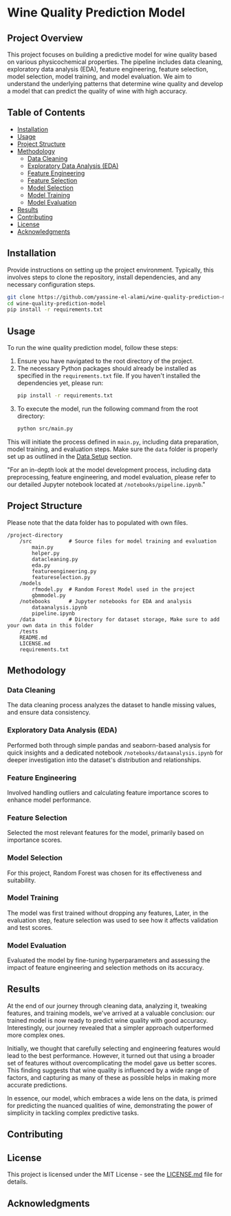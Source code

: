 # Wine Quality Prediction Model

## Project Overview
This project focuses on building a predictive model for wine quality based on various physicochemical properties. The pipeline includes data cleaning, exploratory data analysis (EDA), feature engineering, feature selection, model selection, model training, and model evaluation. We aim to understand the underlying patterns that determine wine quality and develop a model that can predict the quality of wine with high accuracy.

## Table of Contents
- [Installation](#installation)
- [Usage](#usage)
- [Project Structure](#project-structure)
- [Methodology](#methodology)
  - [Data Cleaning](#data-cleaning)
  - [Exploratory Data Analysis (EDA)](#exploratory-data-analysis-eda)
  - [Feature Engineering](#feature-engineering)
  - [Feature Selection](#feature-selection)
  - [Model Selection](#model-selection)
  - [Model Training](#model-training)
  - [Model Evaluation](#model-evaluation)
- [Results](#results)
- [Contributing](#contributing)
- [License](#license)
- [Acknowledgments](#acknowledgments)

## Installation
Provide instructions on setting up the project environment. Typically, this involves steps to clone the repository, install dependencies, and any necessary configuration steps.

```bash
git clone https://github.com/yassine-el-alami/wine-quality-prediction-model
cd wine-quality-prediction-model
pip install -r requirements.txt
```

## Usage

To run the wine quality prediction model, follow these steps:

1. Ensure you have navigated to the root directory of the project.
2. The necessary Python packages should already be installed as specified in the `requirements.txt` file. If you haven't installed the dependencies yet, please run:
   ```bash
   pip install -r requirements.txt
   ```
3. To execute the model, run the following command from the root directory:
   ```bash
   python src/main.py
   ```

This will initiate the process defined in `main.py`, including data preparation, model training, and evaluation steps. Make sure the `data` folder is properly set up as outlined in the [Data Setup](#data-setup) section.

"For an in-depth look at the model development process, including data preprocessing, feature engineering, and model evaluation, please refer to our detailed Jupyter notebook located at `/notebooks/pipeline.ipynb`."

## Project Structure
Please note that the data folder has to populated with own files.
```
/project-directory
    /src            # Source files for model training and evaluation
        main.py
        helper.py
        datacleaning.py
        eda.py
        featureengineering.py
        featureselection.py
    /models
        rfmodel.py  # Random Forest Model used in the project
        gbmmodel.py
    /notebooks      # Jupyter notebooks for EDA and analysis
        dataanalysis.ipynb
        pipeline.ipynb
    /data           # Directory for dataset storage, Make sure to add your own data in this folder
    /tests          
    README.md
    LICENSE.md
    requirements.txt
```

## Methodology

### Data Cleaning
The data cleaning process analyzes the dataset to handle missing values, and ensure data consistency.

### Exploratory Data Analysis (EDA)
Performed both through simple pandas and seaborn-based analysis for quick insights and a dedicated notebook `/notebooks/dataanalysis.ipynb` for deeper investigation into the dataset's distribution and relationships.

### Feature Engineering
Involved handling outliers and calculating feature importance scores to enhance model performance.

### Feature Selection
Selected the most relevant features for the model, primarily based on importance scores.

### Model Selection
For this project, Random Forest was chosen for its effectiveness and suitability.

### Model Training
The model was first trained without dropping any features, Later, in the evaluation step, feature selection was used to see how it affects validation and test scores.

### Model Evaluation
Evaluated the model by fine-tuning hyperparameters and assessing the impact of feature engineering and selection methods on its accuracy.

## Results
At the end of our journey through cleaning data, analyzing it, tweaking features, and training models, we've arrived at a valuable conclusion: our trained model is now ready to predict wine quality with good accuracy. Interestingly, our journey revealed that a simpler approach outperformed more complex ones.

Initially, we thought that carefully selecting and engineering features would lead to the best performance. However, it turned out that using a broader set of features without overcomplicating the model gave us better scores. This finding suggests that wine quality is influenced by a wide range of factors, and capturing as many of these as possible helps in making more accurate predictions.

In essence, our model, which embraces a wide lens on the data, is primed for predicting the nuanced qualities of wine, demonstrating the power of simplicity in tackling complex predictive tasks.

## Contributing


## License

This project is licensed under the MIT License - see the [LICENSE.md](LICENSE.md) file for details.


## Acknowledgments
